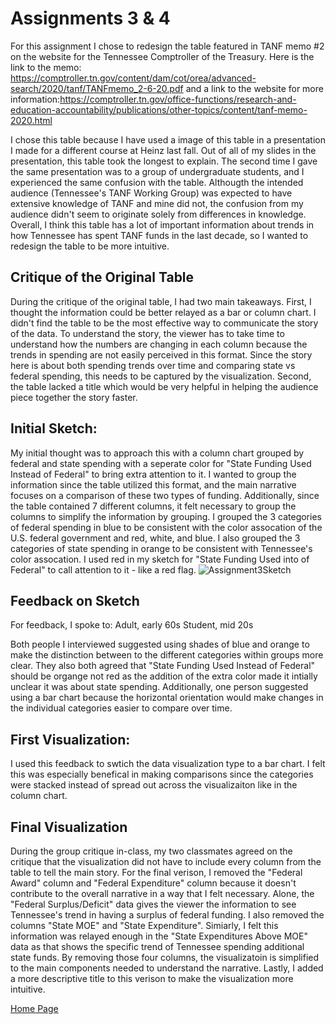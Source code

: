 # Assignments 3 & 4
For this assignment I chose to redesign the table featured in TANF memo #2 on the website for the Tennessee Comptroller of the Treasury. Here is the link to the memo: https://comptroller.tn.gov/content/dam/cot/orea/advanced-search/2020/tanf/TANFmemo_2-6-20.pdf and a link to the website for more information:https://comptroller.tn.gov/office-functions/research-and-education-accountability/publications/other-topics/content/tanf-memo-2020.html

I chose this table because I have used a image of this table in a presentation I made for a different course at Heinz last fall. Out of all of my slides in the presentation, this table took the longest to explain. The second time I gave the same presentation was to a group of undergraduate students, and I experienced the same confusion with the table. Althougth the intended audience (Tennessee's TANF Working Group) was expected to have extensive knowledge of TANF and mine did not, the confusion from my audience didn't seem to originate solely from differences in knowledge. Overall, I think this table has a lot of important information about trends in how Tennessee has spent TANF funds in the last decade, so I wanted to redesign the table to be more intuitive. 


## Critique of the Original Table
During the critique of the original table, I had two main takeaways. First, I thought the information could be better relayed as a bar or column chart. I didn't find the table to be the most effective way to communicate the story of the data.  To understand the story, the viewer has to take time to understand how the numbers are changing in each column because the trends in spending are not easily perceived in this format. Since the story here is about both spending trends over time and comparing state vs federal spending, this needs to be captured by the visualization. Second, the table lacked a title which would be very helpful in helping the audience piece together the story faster. 

## Initial Sketch:
My initial thought was to approach this with a column chart grouped by federal and state spending with a seperate color for "State Funding Used Instead of Federal" to bring extra attention to it. I wanted to group the information since the table utilized this format, and the main narrative focuses on a comparison of these two types of funding. Additionally, since the table contained 7 different columns, it  felt necessary to group the columns to simplify the information by grouping. I grouped the 3 categories of federal spending in blue to be consistent with the color assocation of the U.S. federal government and red, white, and blue. I also grouped the 3 categories of state spending in orange to be consistent with Tennessee's color assocation. I used red in my sketch for "State Funding Used into of Federal" to call attention to it - like a red flag. 
![Assignment3Sketch](https://user-images.githubusercontent.com/112444509/191402900-ad54eb28-6b53-451e-981d-580016ffa840.jpg)

## Feedback on Sketch
For feedback, I spoke to:
Adult, early 60s
Student, mid 20s

Both people I interviewed suggested using shades of blue and orange to make the distinction between to the different categories within groups more clear. They also both agreed that "State Funding Used Instead of Federal" should be organge not red as the addition of the extra color made it intially unclear it was about state spending. Additionally, one person suggested using a bar chart because the horizontal orientation would make changes in the individual categories easier to compare over time. 

## First Visualization:
I used this feedback to swtich the data visualization type to a bar chart. I felt this was especially benefical in making comparisons since the categories were stacked instead of spread out across the visualizaiton like in the column chart. 
<div class="flourish-embed flourish-chart" data-src="visualisation/11229842"><script src="https://public.flourish.studio/resources/embed.js"></script></div>

## Final Visualization
During the group critique in-class, my two classmates agreed on the critique that the visualization did not have to include every column from the table to tell the main story. For the final verison, I removed the "Federal Award" column and "Federal Expenditure" column because it doesn't contribute to the overall narrative in a way that I felt necessary. Alone, the "Federal Surplus/Deficit" data gives the viewer the information to see Tennessee's trend in having a surplus of federal funding. I also removed the columns "State MOE" and "State Expenditure". Simiarly, I felt this information was relayed enough in the "State Expenditures Above MOE" data as that shows the specific trend of Tennessee spending additional state funds. By removing those four columns, the visualizatoin is simplified to the main components needed to understand the narrative. 
Lastly, I added a more descriptive title to this verison to make the visualization more intuitive. 
<div class="flourish-embed flourish-chart" data-src="visualisation/11239784"><script src="https://public.flourish.studio/resources/embed.js"></script></div>

[Home Page]( https://cblue19.github.io/Casaus-Portfolio/)
